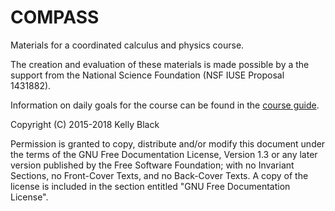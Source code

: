 # COMPASS

Materials for a coordinated calculus and physics course.

The creation and evaluation of these materials is made possible by a
the support from the National Science Foundation (NSF IUSE Proposal
1431882).


Information on daily goals for the course can be found in the
[course guide](https://kellyblack.github.io/COMPASS/html/index.html).


Copyright (C)  2015-2018 Kelly Black

Permission is granted to copy, distribute and/or modify this document
under the terms of the GNU Free Documentation License, Version 1.3
or any later version published by the Free Software Foundation;
with no Invariant Sections, no Front-Cover Texts, and no Back-Cover Texts.
A copy of the license is included in the section entitled "GNU
Free Documentation License".
